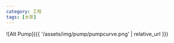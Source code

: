 ```yaml
---
category: 工程 
tags: [水泵]
---
```



![Alt Pump]({{ '/assets/img/pump/pumpcurve.png' | relative_url }})